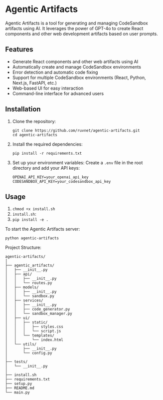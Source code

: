 # Agentic Artifacts

Agentic Artifacts is a tool for generating and managing CodeSandbox artifacts using AI. It leverages the power of GPT-4o to create React components and other web development artifacts based on user prompts.

## Features

- Generate React components and other web artifacts using AI
- Automatically create and manage CodeSandbox environments
- Error detection and automatic code fixing
- Support for multiple CodeSandbox environments (React, Python, Next.js, FastAPI, etc.)
- Web-based UI for easy interaction
- Command-line interface for advanced users

## Installation

1. Clone the repository:
   ```
   git clone https://github.com/ruvnet/agentic-artifacts.git
   cd agentic-artifacts
   ```

2. Install the required dependencies:
   ```
   pip install -r requirements.txt
   ```

3. Set up your environment variables:
   Create a `.env` file in the root directory and add your API keys:
   ```
   OPENAI_API_KEY=your_openai_api_key
   CODESANDBOX_API_KEY=your_codesandbox_api_key
   ```

## Usage
1. `chmod +x install.sh`
2. `install.sh`:
3. `pip install -e .`
 
To start the Agentic Artifacts server:

```
python agentic-artifacts
```

 Project Structure:
```
agentic-artifacts/
│
├── agentic_artifacts/
│   ├── __init__.py
│   ├── api/
│   │   ├── __init__.py
│   │   └── routes.py
│   ├── models/
│   │   ├── __init__.py
│   │   └── sandbox.py
│   ├── services/
│   │   ├── __init__.py
│   │   ├── code_generator.py
│   │   └── sandbox_manager.py
│   ├── ui/
│   │   ├── static/
│   │   │   ├── styles.css
│   │   │   └── script.js
│   │   └── templates/
│   │       └── index.html
│   └── utils/
│       ├── __init__.py
│       └── config.py
│
├── tests/
│   └── __init__.py
│
├── install.sh
├── requirements.txt
├── setup.py
├── README.md
└── main.py
```
